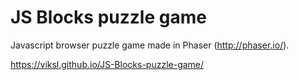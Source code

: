 # JS Blocks puzzle game
 Javascript browser puzzle game made in Phaser (http://phaser.io/).

https://viksl.github.io/JS-Blocks-puzzle-game/